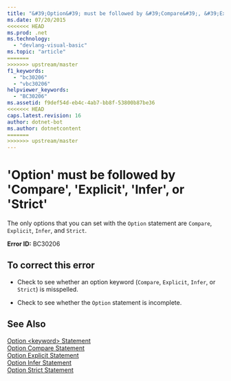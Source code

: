```yaml
---
title: "&#39;Option&#39; must be followed by &#39;Compare&#39;, &#39;Explicit&#39;, &#39;Infer&#39;, or &#39;Strict&#39;"
ms.date: 07/20/2015
<<<<<<< HEAD
ms.prod: .net
ms.technology: 
  - "devlang-visual-basic"
ms.topic: "article"
=======
>>>>>>> upstream/master
f1_keywords: 
  - "bc30206"
  - "vbc30206"
helpviewer_keywords: 
  - "BC30206"
ms.assetid: f9def54d-eb4c-4ab7-bb8f-53800b87be36
<<<<<<< HEAD
caps.latest.revision: 16
author: dotnet-bot
ms.author: dotnetcontent
=======
>>>>>>> upstream/master
---
```

# &#39;Option&#39; must be followed by &#39;Compare&#39;, &#39;Explicit&#39;, &#39;Infer&#39;, or &#39;Strict&#39;
The only options that you can set with the `Option` statement are `Compare`, `Explicit`, `Infer`, and `Strict`.  
  
 **Error ID:** BC30206  
  
## To correct this error  
  
-   Check to see whether an option keyword (`Compare`, `Explicit`, `Infer`, or `Strict`) is misspelled.  
  
-   Check to see whether the `Option` statement is incomplete.  
  
## See Also  
 [Option \<keyword> Statement](../../visual-basic/language-reference/statements/option-keyword-statement.md)  
 [Option Compare Statement](../../visual-basic/language-reference/statements/option-compare-statement.md)  
 [Option Explicit Statement](../../visual-basic/language-reference/statements/option-explicit-statement.md)  
 [Option Infer Statement](../../visual-basic/language-reference/statements/option-infer-statement.md)  
 [Option Strict Statement](../../visual-basic/language-reference/statements/option-strict-statement.md)
